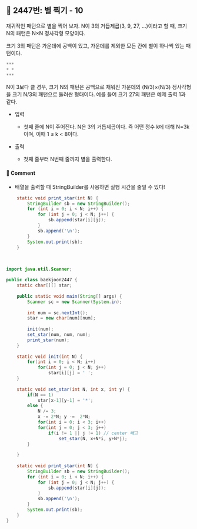 ## 📌 2447번: 별 찍기 - 10

재귀적인 패턴으로 별을 찍어 보자. N이 3의 거듭제곱(3, 9, 27, ...)이라고 할 때, 크기 N의 패턴은 N×N 정사각형 모양이다.

크기 3의 패턴은 가운데에 공백이 있고, 가운데를 제외한 모든 칸에 별이 하나씩 있는 패턴이다.
```java
***
* *
***
```
N이 3보다 클 경우, 크기 N의 패턴은 공백으로 채워진 가운데의 (N/3)×(N/3) 정사각형을 크기 N/3의 패턴으로 둘러싼 형태이다. 예를 들어 크기 27의 패턴은 예제 출력 1과 같다.

* 입력
	- 첫째 줄에 N이 주어진다. N은 3의 거듭제곱이다. 즉 어떤 정수 k에 대해 N=3k이며, 이때 1 ≤ k < 8이다.

* 출력
	- 첫째 줄부터 N번째 줄까지 별을 출력한다.

#### 📝 Comment
* 배열을 출력할 때 StringBuilder를 사용하면 실행 시간을 줄일 수 있다!
```java
	static void print_star(int N) {
		StringBuilder sb = new StringBuilder();
		for (int i = 0; i < N; i++) {
			for (int j = 0; j < N; j++) {
				sb.append(star[i][j]);
			}
			sb.append('\n');
		}
		System.out.print(sb);
	}
```

<br>

```java
import java.util.Scanner;

public class baekjoon2447 {
	static char[][] star;
	
	public static void main(String[] args) {
		Scanner sc = new Scanner(System.in);
		
		int num = sc.nextInt();
		star = new char[num][num];
		
		init(num);
		set_star(num, num, num);
		print_star(num);
	}
	
	static void init(int N) {
		for(int i = 0; i < N; i++)
			for(int j = 0; j < N; j++)
				star[i][j] = ' ';
	}
	
	static void set_star(int N, int x, int y) {
		if(N == 1) 
			star[x-1][y-1] = '*';
		else {
			N /= 3;
			x -= 2*N; y -=  2*N;
			for(int i = 0; i < 3; i++)
			for(int j = 0; j < 3; j++)
				if(i != 1 || j != 1) // center 빼고
					set_star(N, x+N*i, y+N*j);
		}
		
	}
	
	static void print_star(int N) {
		StringBuilder sb = new StringBuilder();
		for (int i = 0; i < N; i++) {
			for (int j = 0; j < N; j++) {
				sb.append(star[i][j]);
			}
			sb.append('\n');
		}
		System.out.print(sb);
	}
}
```